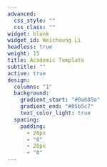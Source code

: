 ```yaml
---
advanced:
  css_style: ""
  css_class: ""
widget: blank
widget_id: Weichaung Li
headless: true
weight: 15
title: Academic Template
subtitle: ""
active: true
design:
  columns: "1"
  background:
    gradient_start: "#0a689a"
    gradient_end: "#05b5c7"
    text_color_light: true
  spacing:
    padding:
      - 20px
      - "0"
      - 20px
      - "0"
---
```

